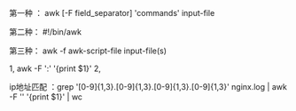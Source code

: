 第一种 ： awk [-F field_separator] 'commands' input-file

第二种： #!/bin/awk

第三种： awk -f awk-script-file input-file(s)

1,   awk -F ':' '{print $1}'
2,   

ip地址匹配 ：grep '[0-9]\{1,3\}\.[0-9]\{1,3\}\.[0-9]\{1,3\}\.[0-9]\{1,3\}' nginx.log | awk -F '' '{print $1}' | wc 

